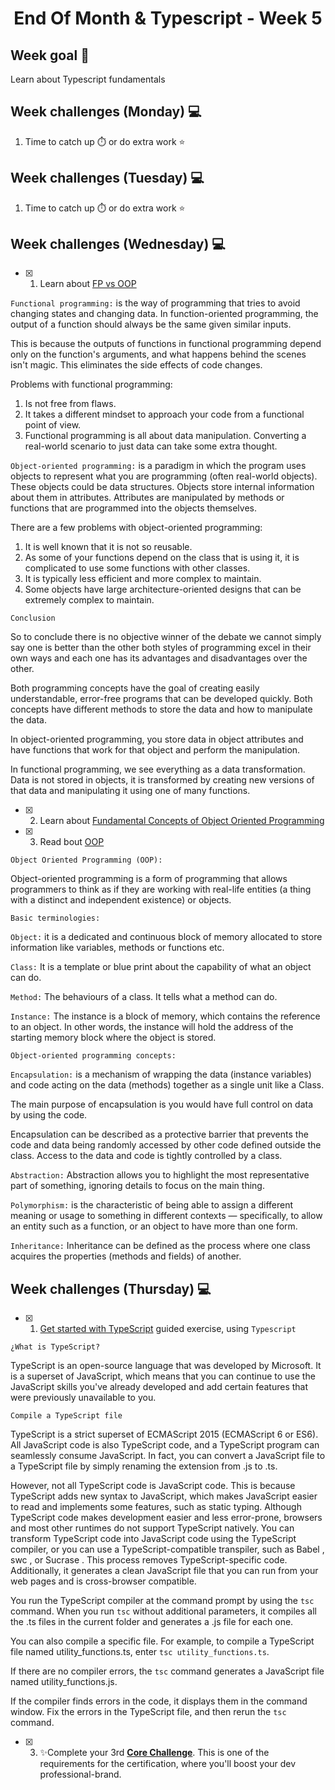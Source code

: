 <h1 align="center">End Of Month & Typescript - Week 5</h1>

## Week goal 🏁

<p>Learn about Typescript fundamentals</p>

## Week challenges (Monday) 💻

1. Time to catch up ⏱️ or do extra work ⭐

## Week challenges (Tuesday) 💻

1. Time to catch up ⏱️ or do extra work ⭐

## Week challenges (Wednesday) 💻

- [x] 1. Learn about [FP vs OOP](https://www.youtube.com/watch?v=08CWw_VD45w)

`Functional programming:` is the way of programming that tries to avoid changing states and changing data. In function-oriented programming, the output of a function should always be the same given similar inputs.

This is because the outputs of functions in functional programming depend only on the function's arguments, and what happens behind the scenes isn't magic. This eliminates the side effects of code changes.

Problems with functional programming:

1. Is not free from flaws.
2. It takes a different mindset to approach your code from a functional point of view.
3. Functional programming is all about data manipulation. Converting a real-world scenario to just data can take some extra thought.

`Object-oriented programming:` is a paradigm in which the program uses objects to represent what you are programming (often real-world objects). These objects could be data structures. Objects store internal information about them in attributes. Attributes are manipulated by methods or functions that are programmed into the objects themselves.

There are a few problems with object-oriented programming:

1. It is well known that it is not so reusable.
2. As some of your functions depend on the class that is using it, it is complicated to use some functions with other classes.
3. It is typically less efficient and more complex to maintain.
4. Some objects have large architecture-oriented designs that can be extremely complex to maintain.

`Conclusion`

So to conclude there is no objective winner of the debate we cannot simply say one is better than the other both styles of programming excel in their own ways and each one has its advantages and disadvantages over the other.

Both programming concepts have the goal of creating easily understandable, error-free programs that can be developed quickly. Both concepts have different methods to store the data and how to manipulate the data.

In object-oriented programming, you store data in object attributes and have functions that work for that object and perform the manipulation.

In functional programming, we see everything as a data transformation. Data is not stored in objects, it is transformed by creating new versions of that data and manipulating it using one of many functions.

- [x] 2. Learn about [Fundamental Concepts of Object Oriented Programming](https://www.youtube.com/watch?v=m_MQYyJpIjg)
- [x] 3. Read bout [OOP](https://medium.com/from-the-scratch/oop-everything-you-need-to-know-about-object-oriented-programming-aee3c18e281b)

`Object Oriented Programming (OOP):`

Object-oriented programming is a form of programming that allows programmers to think as if they are working with real-life entities (a thing with a distinct and independent existence) or objects.

`Basic terminologies:`

`Object:` it is a dedicated and continuous block of memory allocated to store information like variables, methods or functions etc.

`Class:` It is a template or blue print about the capability of what an object can do.

`Method:` The behaviours of a class. It tells what a method can do.

`Instance:` The instance is a block of memory, which contains the reference to an object. In other words, the instance will hold the address of the starting memory block where the object is stored.

`Object-oriented programming concepts:`

`Encapsulation:` is a mechanism of wrapping the data (instance variables) and code acting on the data (methods) together as a single unit like a Class.

The main purpose of encapsulation is you would have full control on data by using the code.

Encapsulation can be described as a protective barrier that prevents the code and data being randomly accessed by other code defined outside the class. Access to the data and code is tightly controlled by a class.

`Abstraction:` Abstraction allows you to highlight the most representative part of something, ignoring details to focus on the main thing.

`Polymorphism:` is the characteristic of being able to assign a different meaning or usage to something in different contexts — specifically, to allow an entity such as a function, or an object to have more than one form.

`Inheritance:` Inheritance can be defined as the process where one class acquires the properties (methods and fields) of another.

## Week challenges (Thursday) 💻

- [x] 1. [Get started with TypeScript](https://docs.microsoft.com/en-us/learn/modules/typescript-get-started/) guided exercise, using `Typescript`

`¿What is TypeScript?`

TypeScript is an open-source language that was developed by Microsoft. It is a superset of JavaScript, which means that you can continue to use the JavaScript skills you've already developed and add certain features that were previously unavailable to you.

`Compile a TypeScript file`

TypeScript is a strict superset of ECMAScript 2015 (ECMAScript 6 or ES6). All JavaScript code is also TypeScript code, and a TypeScript program can seamlessly consume JavaScript. In fact, you can convert a JavaScript file to a TypeScript file by simply renaming the extension from .js to .ts.

However, not all TypeScript code is JavaScript code. This is because TypeScript adds new syntax to JavaScript, which makes JavaScript easier to read and implements some features, such as static typing. Although TypeScript code makes development easier and less error-prone, browsers and most other runtimes do not support TypeScript natively. You can transform TypeScript code into JavaScript code using the TypeScript compiler, or you can use a TypeScript-compatible transpiler, such as Babel , swc , or Sucrase . This process removes TypeScript-specific code. Additionally, it generates a clean JavaScript file that you can run from your web pages and is cross-browser compatible.

You run the TypeScript compiler at the command prompt by using the `tsc` command. When you run `tsc` without additional parameters, it compiles all the .ts files in the current folder and generates a .js file for each one.

You can also compile a specific file. For example, to compile a TypeScript file named utility_functions.ts, enter `tsc utility_functions.ts`.

If there are no compiler errors, the `tsc` command generates a JavaScript file named utility_functions.js.

If the compiler finds errors in the code, it displays them in the command window. Fix the errors in the TypeScript file, and then rerun the `tsc` command.

- [x] 3. ✨Complete your 3rd [**Core Challenge**](https://corecode.notion.site/GitHub-Boost-Guide-167914056cff4522886a78756f659e47). This is one of the requirements for the certification, where you'll boost your dev professional-brand.
